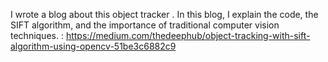 I wrote a blog about this object tracker . In this blog, I explain the code, the SIFT algorithm, and the importance of traditional computer vision techniques.   :  https://medium.com/thedeephub/object-tracking-with-sift-algorithm-using-opencv-51be3c6882c9
